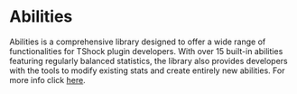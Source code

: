 # Abilities
Abilities is a comprehensive library designed to offer a wide range of functionalities for TShock plugin developers. With over 15 built-in abilities featuring regularly balanced statistics, the library also provides developers with the tools to modify existing stats and create entirely new abilities. For more info click [here](https://soof4.github.io/Abilities/#/).
